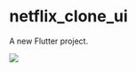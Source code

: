 # netflix_clone_ui

A new Flutter project.

<img src = "blob:https://web.whatsapp.com/225c054a-e2f6-468b-b03c-8a878647c673">
